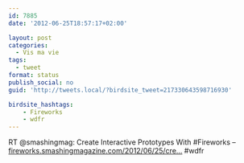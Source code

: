 ```yaml
---
id: 7885
date: '2012-06-25T18:57:17+02:00'

layout: post
categories:
  - Vis ma vie
tags:
  - tweet
format: status
publish_social: no
guid: 'http://tweets.local/?birdsite_tweet=217330643598716930'

birdsite_hashtags:
    - Fireworks
    - wdfr
---
```


RT @smashingmag: Create Interactive Prototypes With #Fireworks – [fireworks.smashingmagazine.com/2012/06/25/cre…](http://fireworks.smashingmagazine.com/2012/06/25/create-interactive-prototypes-with-adobe-fireworks/) #wdfr